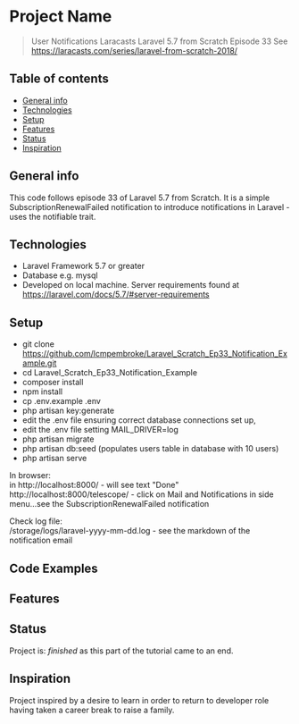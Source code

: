 # Project Name
>  User Notifications 
Laracasts Laravel 5.7 from Scratch   Episode 33
See https://laracasts.com/series/laravel-from-scratch-2018/

## Table of contents
* [General info](#general-info)
* [Technologies](#technologies)
* [Setup](#setup)
* [Features](#features)
* [Status](#status)
* [Inspiration](#inspiration)

## General info
This code follows episode 33 of Laravel 5.7 from Scratch.  It is a simple SubscriptionRenewalFailed notification to introduce notifications in Laravel - uses the notifiable trait.

## Technologies
* Laravel Framework 5.7 or greater
* Database e.g. mysql
* Developed on local machine. Server requirements found at https://laravel.com/docs/5.7/#server-requirements

## Setup
* git clone https://github.com/lcmpembroke/Laravel_Scratch_Ep33_Notification_Example.git
* cd Laravel_Scratch_Ep33_Notification_Example
* composer install
* npm install
* cp .env.example .env
* php artisan key:generate
* edit the .env file ensuring correct database connections set up, 
* edit the .env file setting MAIL_DRIVER=log
* php artisan migrate
* php artisan db:seed	(populates users table in database with 10 users)
* php artisan serve

In browser:  
in http://localhost:8000/ - will see text "Done"  
http://localhost:8000/telescope/ - click on Mail and Notifications in side menu...see the SubscriptionRenewalFailed notification  

Check log file:  
/storage/logs/laravel-yyyy-mm-dd.log - see the markdown of the notification email  



## Code Examples


## Features


## Status
Project is: _finished_ as this part of the tutorial came to an end.

## Inspiration
Project inspired by a desire to learn in order to return to developer role having taken a career break to raise a family.
